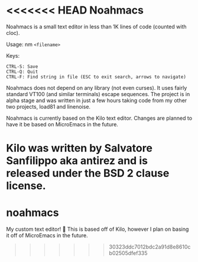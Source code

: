 <<<<<<< HEAD
Noahmacs
===

Noahmacs is a small text editor in less than 1K lines of code (counted with cloc).

Usage: nm `<filename>`

Keys:

    CTRL-S: Save
    CTRL-Q: Quit
    CTRL-F: Find string in file (ESC to exit search, arrows to navigate)

Noahmacs does not depend on any library (not even curses). It uses fairly standard VT100 (and similar terminals) escape sequences. The project is in alpha stage and was written in just a few hours taking code from my other two projects, load81 and linenoise.

Noahmacs is currently based on the Kilo text editor. Changes are planned to have it be based on MicroEmacs in the future.

Kilo was written by Salvatore Sanfilippo aka antirez and is released under the BSD 2 clause license.
=======
# noahmacs
My custom text editor! 📝
This is based off of Kilo, however I plan on basing it off of MicroEmacs in the future.
>>>>>>> 30323ddc7012bdc2a91d8e8610cb02505dfef335
